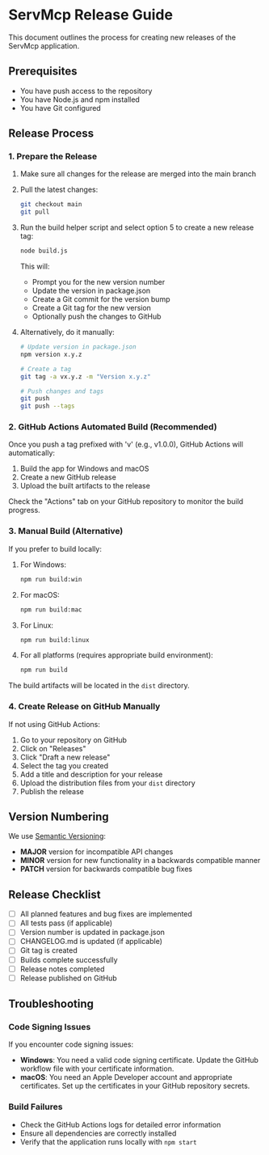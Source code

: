 # ServMcp Release Guide

This document outlines the process for creating new releases of the ServMcp application.

## Prerequisites

- You have push access to the repository
- You have Node.js and npm installed
- You have Git configured

## Release Process

### 1. Prepare the Release

1. Make sure all changes for the release are merged into the main branch
2. Pull the latest changes:
   ```bash
   git checkout main
   git pull
   ```

3. Run the build helper script and select option 5 to create a new release tag:
   ```bash
   node build.js
   ```
   
   This will:
   - Prompt you for the new version number
   - Update the version in package.json
   - Create a Git commit for the version bump
   - Create a Git tag for the new version
   - Optionally push the changes to GitHub

4. Alternatively, do it manually:
   ```bash
   # Update version in package.json
   npm version x.y.z

   # Create a tag
   git tag -a vx.y.z -m "Version x.y.z"
   
   # Push changes and tags
   git push
   git push --tags
   ```

### 2. GitHub Actions Automated Build (Recommended)

Once you push a tag prefixed with 'v' (e.g., v1.0.0), GitHub Actions will automatically:
1. Build the app for Windows and macOS
2. Create a new GitHub release
3. Upload the built artifacts to the release

Check the "Actions" tab on your GitHub repository to monitor the build progress.

### 3. Manual Build (Alternative)

If you prefer to build locally:

1. For Windows:
   ```bash
   npm run build:win
   ```

2. For macOS:
   ```bash
   npm run build:mac
   ```

3. For Linux:
   ```bash
   npm run build:linux
   ```

4. For all platforms (requires appropriate build environment):
   ```bash
   npm run build
   ```

The build artifacts will be located in the `dist` directory.

### 4. Create Release on GitHub Manually

If not using GitHub Actions:

1. Go to your repository on GitHub
2. Click on "Releases"
3. Click "Draft a new release"
4. Select the tag you created
5. Add a title and description for your release
6. Upload the distribution files from your `dist` directory
7. Publish the release

## Version Numbering

We use [Semantic Versioning](https://semver.org/):

- **MAJOR** version for incompatible API changes
- **MINOR** version for new functionality in a backwards compatible manner
- **PATCH** version for backwards compatible bug fixes

## Release Checklist

- [ ] All planned features and bug fixes are implemented
- [ ] All tests pass (if applicable)
- [ ] Version number is updated in package.json
- [ ] CHANGELOG.md is updated (if applicable)
- [ ] Git tag is created
- [ ] Builds complete successfully
- [ ] Release notes completed
- [ ] Release published on GitHub

## Troubleshooting

### Code Signing Issues

If you encounter code signing issues:

- **Windows**: You need a valid code signing certificate. Update the GitHub workflow file with your certificate information.
- **macOS**: You need an Apple Developer account and appropriate certificates. Set up the certificates in your GitHub repository secrets.

### Build Failures

- Check the GitHub Actions logs for detailed error information
- Ensure all dependencies are correctly installed
- Verify that the application runs locally with `npm start`